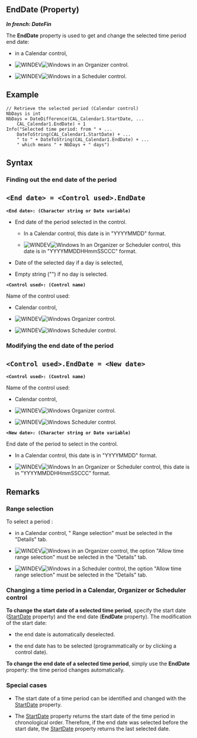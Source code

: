 


## EndDate (Property)

***In french: DateFin***
	



<a name="XUse"></a>
<a name="Use"></a>
<a name="description"></a>
The **EndDate** property is used to get and change the selected time period end date: 

- in a Calendar control, 

- ![WINDEV](https://doc.pcsoft.fr/ext/images/us/WD.png)![Windows](https://doc.pcsoft.fr/ext/images/us/WINDOWS.png) in an Organizer control.

- ![WINDEV](https://doc.pcsoft.fr/ext/images/us/WD.png)![Windows](https://doc.pcsoft.fr/ext/images/us/WINDOWS.png) in a Scheduler control.





<a name="Example1"></a>
<a name="sample_code"></a>

## Example


```wl
// Retrieve the selected period (Calendar control)
NbDays is int
NbDays = DateDifference(CAL_Calendar1.StartDate, ...
	CAL_Calendar1.EndDate) + 1
Info("Selected time period: from " + ...
	DateToString(CAL_Calendar1.StartDate) + ...
	" to " + DateToString(CAL_Calendar1.EndDate) + ...
	" which means " + NbDays + " days")
```

<a name="XSYNTAX"></a>
<a name="SYNTAX1"></a>

## Syntax

### Finding out the end date of the period

`<End date> = <Control used>.EndDate`
---

**`<End date>: (Character string or Date variable)`**



- End date of the period selected in the control.  

	- In a Calendar control, this date is in "YYYYMMDD" format.

	- ![WINDEV](https://doc.pcsoft.fr/ext/images/us/WD.png)![Windows](https://doc.pcsoft.fr/ext/images/us/WINDOWS.png) In an Organizer or Scheduler control, this date is in "YYYYMMDDHHmmSSCCC" format. 




- Date of the selected day if a day is selected, 

- Empty string ("") if no day is selected.




**`<Control used>: (Control name)`**

Name of the control used:

- Calendar control, 

- ![WINDEV](https://doc.pcsoft.fr/ext/images/us/WD.png)![Windows](https://doc.pcsoft.fr/ext/images/us/WINDOWS.png) Organizer control.

- ![WINDEV](https://doc.pcsoft.fr/ext/images/us/WD.png)![Windows](https://doc.pcsoft.fr/ext/images/us/WINDOWS.png) Scheduler control.





<a name="SYNTAX2"></a>

### Modifying the end date of the period

`<Control used>.EndDate = <New date>`
---

**`<Control used>: (Control name)`**

Name of the control used:

- Calendar control, 

- ![WINDEV](https://doc.pcsoft.fr/ext/images/us/WD.png)![Windows](https://doc.pcsoft.fr/ext/images/us/WINDOWS.png) Organizer control.

- ![WINDEV](https://doc.pcsoft.fr/ext/images/us/WD.png)![Windows](https://doc.pcsoft.fr/ext/images/us/WINDOWS.png) Scheduler control.




**`<New date>: (Character string or Date variable)`**

End date of the period to select in the control. 

- In a Calendar control, this date is in "YYYYMMDD" format.

- ![WINDEV](https://doc.pcsoft.fr/ext/images/us/WD.png)![Windows](https://doc.pcsoft.fr/ext/images/us/WINDOWS.png) In an Organizer or Scheduler control, this date is in "YYYYMMDDHHmmSSCCC" format.  






<a name="NOTE0"></a>
<a name="NOTE0_1"></a>

## Remarks


### Range selection
<a name="range_selection_ELTPARAGRAPHE000097"></a>

To select a period : 

- in a Calendar control, "       Range selection" must be selected in the "Details" tab.

- ![WINDEV](https://doc.pcsoft.fr/ext/images/us/WD.png)![Windows](https://doc.pcsoft.fr/ext/images/us/WINDOWS.png) in an Organizer control, the option "Allow time range selection" must be selected in the "Details" tab.

- ![WINDEV](https://doc.pcsoft.fr/ext/images/us/WD.png)![Windows](https://doc.pcsoft.fr/ext/images/us/WINDOWS.png) in a Scheduler control, the option "Allow time range selection" must be selected in the "Details" tab.



<a name="NOTE0_2"></a>


### Changing a time period in a Calendar, Organizer or Scheduler control
<a name="changing_time_period_calendar_organizer_scheduler_control_ELTPARAGRAPHE000124"></a>

**To change the start date of a selected time period**, specify the start date ([StartDate](../Proprietes/1000017426.md) property) and the end date (**EndDate** property). The modification of the start date:

- the end date is automatically deselected.

- the end date has to be selected (programmatically or by clicking a control date).




**To change the end date of a selected time period**, simply use the **EndDate** property: the time period changes automatically.  
<a name="NOTE0_3"></a>


### Special cases
<a name="special_cases_ELTPARAGRAPHE000143"></a>

- The start date of a time period can be identified and changed with the [StartDate](../Proprietes/1000017426.md) property.

- The [StartDate](../Proprietes/1000017426.md) property returns the start date of the time period in chronological order. Therefore, if the end date was selected before the start date, the [StartDate](../Proprietes/1000017426.md) property returns the last selected date.





